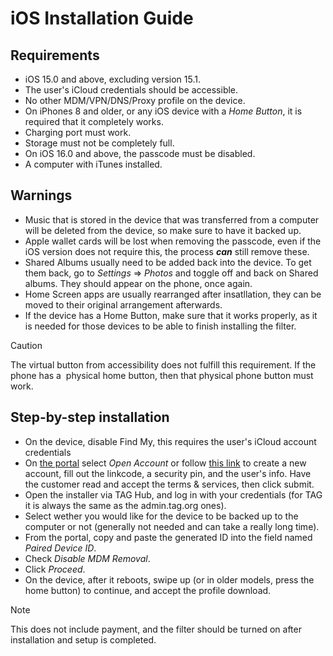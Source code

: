 # iOS Installation Guide

## Requirements

- iOS 15.0 and above, excluding version 15.1.
- The user's iCloud credentials should be accessible.
- No other MDM/VPN/DNS/Proxy profile on the device.
- On iPhones 8 and older, or any iOS device with a _Home Button_, it is required that it completely
works.
- Charging port must work.
- Storage must not be completely full.
- On iOS 16.0 and above, the passcode must be disabled.
- A computer with iTunes installed.

## Warnings

- Music that is stored in the device that was transferred from a computer will be deleted from the
device, so make sure to have it backed up.
- Apple wallet cards will be lost when removing the passcode, even if the iOS version does not
require this, the process **_can_** still remove these.
- Shared Albums usually need to be added back into the device. To get them back, go to
_Settings_ => _Photos_ and toggle off and back on Shared albums. They should appear on the phone,
once again.
- Home Screen apps are usually rearranged after insatllation, they can be moved to their original
arrangement afterwards.
- If the device has a Home Button, make sure that it works properly, as it is needed for those
devices to be able to finish installing the filter.
> [!Caution]
> The virtual button from accessibility does not fulfill this requirement. If the phone has a
> physical home button, then that physical phone button must work.

## Step-by-step installation

- On the device, disable Find My, this requires the user's iCloud account credentials
- On [the portal](https://portal.mbsmartservices.net) select _Open Account_ or follow
[this link](https://portal.mbsmartservices.net/mbsmart/Admin.html?data=main&content=ioscreate) to
create a new account, fill out the linkcode, a security pin, and the user's info. Have the customer
read and accept the terms & services, then click submit.
- Open the installer via TAG Hub, and log in with your credentials (for TAG it is always the same
as the admin.tag.org ones).
- Select wether you would like for the device to be backed up to the computer or not (generally not
needed and can take a really long time).
- From the portal, copy and paste the generated ID into the field named _Paired Device ID_.
- Check _Disable MDM Removal_.
- Click _Proceed_.
- On the device, after it reboots, swipe up (or in older models, press the home button) to
continue, and accept the profile download.

> [!Note]
> This does not include payment, and the filter should be turned on after installation and setup is
> completed.
